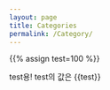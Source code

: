 ```yaml
---
layout: page
title: Categories
permalink: /Category/
---
```

{{% assign test=100 %}}

test용! test의 값은 {{test}}
